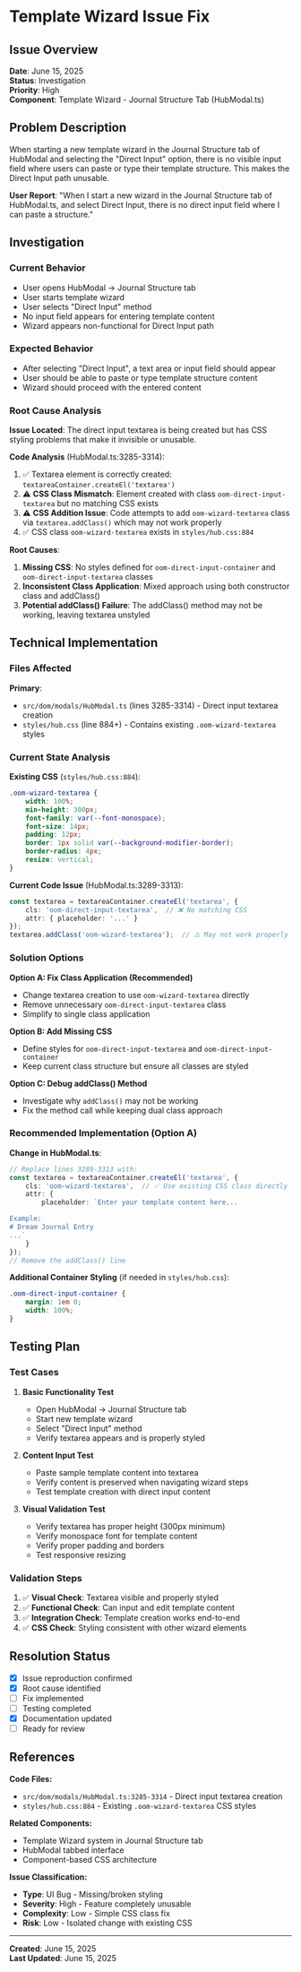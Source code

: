 # Template Wizard Issue Fix

## Issue Overview

**Date**: June 15, 2025  
**Status**: Investigation  
**Priority**: High  
**Component**: Template Wizard - Journal Structure Tab (HubModal.ts)  

## Problem Description

When starting a new template wizard in the Journal Structure tab of HubModal and selecting the "Direct Input" option, there is no visible input field where users can paste or type their template structure. This makes the Direct Input path unusable.

**User Report**: "When I start a new wizard in the Journal Structure tab of HubModal.ts, and select Direct Input, there is no direct input field where I can paste a structure."

## Investigation

### Current Behavior

- User opens HubModal → Journal Structure tab
- User starts template wizard 
- User selects "Direct Input" method
- No input field appears for entering template content
- Wizard appears non-functional for Direct Input path

### Expected Behavior

- After selecting "Direct Input", a text area or input field should appear
- User should be able to paste or type template structure content
- Wizard should proceed with the entered content

### Root Cause Analysis

**Issue Located**: The direct input textarea is being created but has CSS styling problems that make it invisible or unusable.

**Code Analysis** (HubModal.ts:3285-3314):
1. ✅ Textarea element is correctly created: `textareaContainer.createEl('textarea')`
2. ⚠️ **CSS Class Mismatch**: Element created with class `oom-direct-input-textarea` but no matching CSS exists
3. ⚠️ **CSS Addition Issue**: Code attempts to add `oom-wizard-textarea` class via `textarea.addClass()` which may not work properly
4. ✅ CSS class `oom-wizard-textarea` exists in `styles/hub.css:884`

**Root Causes**:
1. **Missing CSS**: No styles defined for `oom-direct-input-container` and `oom-direct-input-textarea` classes
2. **Inconsistent Class Application**: Mixed approach using both constructor class and addClass() 
3. **Potential addClass() Failure**: The addClass() method may not be working, leaving textarea unstyled

## Technical Implementation

### Files Affected

**Primary**: 
- `src/dom/modals/HubModal.ts` (lines 3285-3314) - Direct input textarea creation
- `styles/hub.css` (line 884+) - Contains existing `.oom-wizard-textarea` styles

### Current State Analysis

**Existing CSS** (`styles/hub.css:884`):
```css
.oom-wizard-textarea {
    width: 100%;
    min-height: 300px;
    font-family: var(--font-monospace);
    font-size: 14px;
    padding: 12px;
    border: 1px solid var(--background-modifier-border);
    border-radius: 4px;
    resize: vertical;
}
```

**Current Code Issue** (HubModal.ts:3289-3313):
```typescript
const textarea = textareaContainer.createEl('textarea', {
    cls: 'oom-direct-input-textarea',  // ❌ No matching CSS
    attr: { placeholder: '...' }
});
textarea.addClass('oom-wizard-textarea');  // ⚠️ May not work properly
```

### Solution Options

**Option A: Fix Class Application (Recommended)**
- Change textarea creation to use `oom-wizard-textarea` directly
- Remove unnecessary `oom-direct-input-textarea` class
- Simplify to single class application

**Option B: Add Missing CSS**
- Define styles for `oom-direct-input-textarea` and `oom-direct-input-container`
- Keep current class structure but ensure all classes are styled

**Option C: Debug addClass() Method**
- Investigate why `addClass()` may not be working
- Fix the method call while keeping dual class approach

### Recommended Implementation (Option A)

**Change in HubModal.ts**:
```typescript
// Replace lines 3289-3313 with:
const textarea = textareaContainer.createEl('textarea', {
    cls: 'oom-wizard-textarea',  // ✅ Use existing CSS class directly
    attr: {
        placeholder: `Enter your template content here...

Example:
# Dream Journal Entry
...`
    }
});
// Remove the addClass() line
```

**Additional Container Styling** (if needed in `styles/hub.css`):
```css
.oom-direct-input-container {
    margin: 1em 0;
    width: 100%;
}
```

## Testing Plan

### Test Cases

1. **Basic Functionality Test**
   - Open HubModal → Journal Structure tab
   - Start new template wizard
   - Select "Direct Input" method
   - Verify textarea appears and is properly styled

2. **Content Input Test**
   - Paste sample template content into textarea
   - Verify content is preserved when navigating wizard steps
   - Test template creation with direct input content

3. **Visual Validation Test**
   - Verify textarea has proper height (300px minimum)
   - Verify monospace font for template content
   - Verify proper padding and borders
   - Test responsive resizing

### Validation Steps

1. ✅ **Visual Check**: Textarea visible and properly styled
2. ✅ **Functional Check**: Can input and edit template content  
3. ✅ **Integration Check**: Template creation works end-to-end
4. ✅ **CSS Check**: Styling consistent with other wizard elements

## Resolution Status

- [x] Issue reproduction confirmed
- [x] Root cause identified  
- [ ] Fix implemented
- [ ] Testing completed
- [x] Documentation updated
- [ ] Ready for review

## References

**Code Files:**
- `src/dom/modals/HubModal.ts:3285-3314` - Direct input textarea creation
- `styles/hub.css:884` - Existing `.oom-wizard-textarea` CSS styles

**Related Components:**
- Template Wizard system in Journal Structure tab
- HubModal tabbed interface
- Component-based CSS architecture

**Issue Classification:**
- **Type**: UI Bug - Missing/broken styling
- **Severity**: High - Feature completely unusable
- **Complexity**: Low - Simple CSS class fix
- **Risk**: Low - Isolated change with existing CSS

---

**Created**: June 15, 2025  
**Last Updated**: June 15, 2025